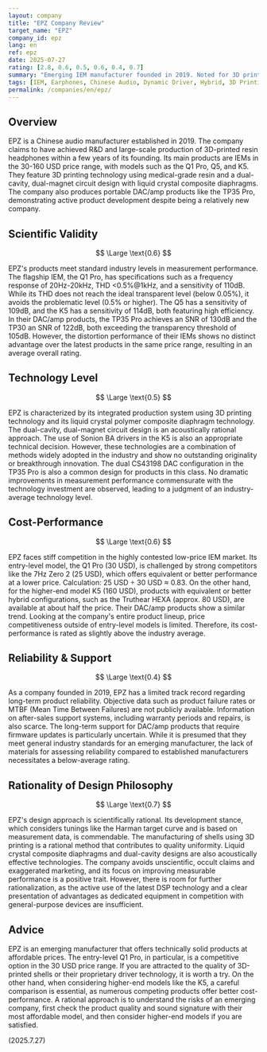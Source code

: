 ```yaml
---
layout: company
title: "EPZ Company Review"
target_name: "EPZ"
company_id: epz
lang: en
ref: epz
date: 2025-07-27
rating: [2.8, 0.6, 0.5, 0.6, 0.4, 0.7]
summary: "Emerging IEM manufacturer founded in 2019. Noted for 3D printing and affordable entry-level models, but faces challenges in upper-tier competitiveness."
tags: [IEM, Earphones, Chinese Audio, Dynamic Driver, Hybrid, 3D Printing]
permalink: /companies/en/epz/
---
```


## Overview

EPZ is a Chinese audio manufacturer established in 2019. The company claims to have achieved R&D and large-scale production of 3D-printed resin headphones within a few years of its founding. Its main products are IEMs in the 30-160 USD price range, with models such as the Q1 Pro, Q5, and K5. They feature 3D printing technology using medical-grade resin and a dual-cavity, dual-magnet circuit design with liquid crystal composite diaphragms. The company also produces portable DAC/amp products like the TP35 Pro, demonstrating active product development despite being a relatively new company.

## Scientific Validity

$$ \Large \text{0.6} $$

EPZ's products meet standard industry levels in measurement performance. The flagship IEM, the Q1 Pro, has specifications such as a frequency response of 20Hz-20kHz, THD <0.5%@1kHz, and a sensitivity of 110dB. While its THD does not reach the ideal transparent level (below 0.05%), it avoids the problematic level (0.5% or higher). The Q5 has a sensitivity of 109dB, and the K5 has a sensitivity of 114dB, both featuring high efficiency. In their DAC/amp products, the TP35 Pro achieves an SNR of 130dB and the TP30 an SNR of 122dB, both exceeding the transparency threshold of 105dB. However, the distortion performance of their IEMs shows no distinct advantage over the latest products in the same price range, resulting in an average overall rating.

## Technology Level

$$ \Large \text{0.5} $$

EPZ is characterized by its integrated production system using 3D printing technology and its liquid crystal polymer composite diaphragm technology. The dual-cavity, dual-magnet circuit design is an acoustically rational approach. The use of Sonion BA drivers in the K5 is also an appropriate technical decision. However, these technologies are a combination of methods widely adopted in the industry and show no outstanding originality or breakthrough innovation. The dual CS43198 DAC configuration in the TP35 Pro is also a common design for products in this class. No dramatic improvements in measurement performance commensurate with the technology investment are observed, leading to a judgment of an industry-average technology level.

## Cost-Performance

$$ \Large \text{0.6} $$

EPZ faces stiff competition in the highly contested low-price IEM market. Its entry-level model, the Q1 Pro (30 USD), is challenged by strong competitors like the 7Hz Zero 2 (25 USD), which offers equivalent or better performance at a lower price. Calculation: 25 USD ÷ 30 USD ≈ 0.83. On the other hand, for the higher-end model K5 (160 USD), products with equivalent or better hybrid configurations, such as the Truthear HEXA (approx. 80 USD), are available at about half the price. Their DAC/amp products show a similar trend. Looking at the company's entire product lineup, price competitiveness outside of entry-level models is limited. Therefore, its cost-performance is rated as slightly above the industry average.

## Reliability & Support

$$ \Large \text{0.4} $$

As a company founded in 2019, EPZ has a limited track record regarding long-term product reliability. Objective data such as product failure rates or MTBF (Mean Time Between Failures) are not publicly available. Information on after-sales support systems, including warranty periods and repairs, is also scarce. The long-term support for DAC/amp products that require firmware updates is particularly uncertain. While it is presumed that they meet general industry standards for an emerging manufacturer, the lack of materials for assessing reliability compared to established manufacturers necessitates a below-average rating.

## Rationality of Design Philosophy

$$ \Large \text{0.7} $$

EPZ's design approach is scientifically rational. Its development stance, which considers tunings like the Harman target curve and is based on measurement data, is commendable. The manufacturing of shells using 3D printing is a rational method that contributes to quality uniformity. Liquid crystal composite diaphragms and dual-cavity designs are also acoustically effective technologies. The company avoids unscientific, occult claims and exaggerated marketing, and its focus on improving measurable performance is a positive trait. However, there is room for further rationalization, as the active use of the latest DSP technology and a clear presentation of advantages as dedicated equipment in competition with general-purpose devices are insufficient.

## Advice

EPZ is an emerging manufacturer that offers technically solid products at affordable prices. The entry-level Q1 Pro, in particular, is a competitive option in the 30 USD price range. If you are attracted to the quality of 3D-printed shells or their proprietary driver technology, it is worth a try. On the other hand, when considering higher-end models like the K5, a careful comparison is essential, as numerous competing products offer better cost-performance. A rational approach is to understand the risks of an emerging company, first check the product quality and sound signature with their most affordable model, and then consider higher-end models if you are satisfied.

(2025.7.27)
